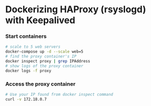# Dockerizing HAProxy (rsyslogd) with Keepalived

### Start containers
```bash
# scale to 5 web servers
docker-compose up -d --scale web=5
# find the proxy container's IP
docker inspect proxy | grep IPAddress
# show logs of the proxy container
docker logs -f proxy
```

### Access the proxy container
```bash
# Use your IP found from docker inspect command
curl -v 172.18.0.7
```

